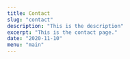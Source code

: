 ```yaml
---
title: Contact
slug: "contact"
description: "This is the description"
excerpt: "This is the contact page."
date: "2020-11-10"
menu: "main"
---
```

